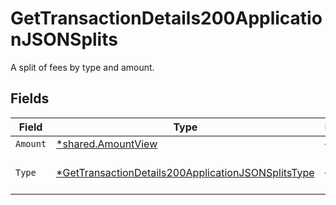 # GetTransactionDetails200ApplicationJSONSplits

A split of fees by type and amount.


## Fields

| Field                                                                                                                              | Type                                                                                                                               | Required                                                                                                                           | Description                                                                                                                        | Example                                                                                                                            |
| ---------------------------------------------------------------------------------------------------------------------------------- | ---------------------------------------------------------------------------------------------------------------------------------- | ---------------------------------------------------------------------------------------------------------------------------------- | ---------------------------------------------------------------------------------------------------------------------------------- | ---------------------------------------------------------------------------------------------------------------------------------- |
| `Amount`                                                                                                                           | [*shared.AmountView](../../models/shared/amountview.md)                                                                            | :heavy_minus_sign:                                                                                                                 | N/A                                                                                                                                |                                                                                                                                    |
| `Type`                                                                                                                             | [*GetTransactionDetails200ApplicationJSONSplitsType](../../models/operations/gettransactiondetails200applicationjsonsplitstype.md) | :heavy_minus_sign:                                                                                                                 | **Nullable** for Transactions Details.<br/>                                                                                        | processing_fee                                                                                                                     |